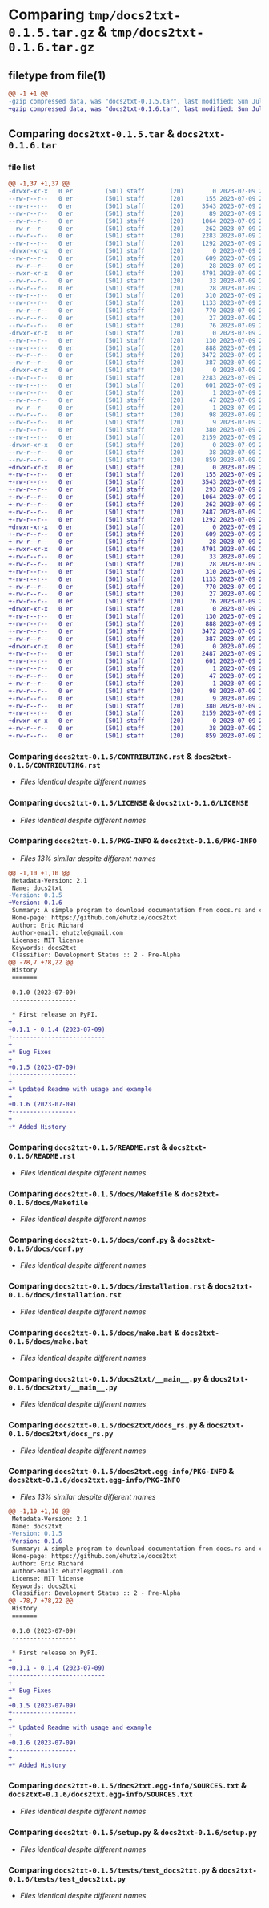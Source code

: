 # Comparing `tmp/docs2txt-0.1.5.tar.gz` & `tmp/docs2txt-0.1.6.tar.gz`

## filetype from file(1)

```diff
@@ -1 +1 @@
-gzip compressed data, was "docs2txt-0.1.5.tar", last modified: Sun Jul  9 23:11:11 2023, max compression
+gzip compressed data, was "docs2txt-0.1.6.tar", last modified: Sun Jul  9 23:15:13 2023, max compression
```

## Comparing `docs2txt-0.1.5.tar` & `docs2txt-0.1.6.tar`

### file list

```diff
@@ -1,37 +1,37 @@
-drwxr-xr-x   0 er         (501) staff       (20)        0 2023-07-09 23:11:11.852726 docs2txt-0.1.5/
--rw-r--r--   0 er         (501) staff       (20)      155 2023-07-09 22:35:52.000000 docs2txt-0.1.5/AUTHORS.rst
--rw-r--r--   0 er         (501) staff       (20)     3543 2023-07-09 22:35:52.000000 docs2txt-0.1.5/CONTRIBUTING.rst
--rw-r--r--   0 er         (501) staff       (20)       89 2023-07-09 22:35:52.000000 docs2txt-0.1.5/HISTORY.rst
--rw-r--r--   0 er         (501) staff       (20)     1064 2023-07-09 22:35:54.000000 docs2txt-0.1.5/LICENSE
--rw-r--r--   0 er         (501) staff       (20)      262 2023-07-09 22:35:52.000000 docs2txt-0.1.5/MANIFEST.in
--rw-r--r--   0 er         (501) staff       (20)     2283 2023-07-09 23:11:11.852895 docs2txt-0.1.5/PKG-INFO
--rw-r--r--   0 er         (501) staff       (20)     1292 2023-07-09 23:11:04.000000 docs2txt-0.1.5/README.rst
-drwxr-xr-x   0 er         (501) staff       (20)        0 2023-07-09 23:11:11.831633 docs2txt-0.1.5/docs/
--rw-r--r--   0 er         (501) staff       (20)      609 2023-07-09 22:35:52.000000 docs2txt-0.1.5/docs/Makefile
--rw-r--r--   0 er         (501) staff       (20)       28 2023-07-09 22:35:52.000000 docs2txt-0.1.5/docs/authors.rst
--rwxr-xr-x   0 er         (501) staff       (20)     4791 2023-07-09 22:45:01.000000 docs2txt-0.1.5/docs/conf.py
--rw-r--r--   0 er         (501) staff       (20)       33 2023-07-09 22:35:52.000000 docs2txt-0.1.5/docs/contributing.rst
--rw-r--r--   0 er         (501) staff       (20)       28 2023-07-09 22:35:52.000000 docs2txt-0.1.5/docs/history.rst
--rw-r--r--   0 er         (501) staff       (20)      310 2023-07-09 22:35:52.000000 docs2txt-0.1.5/docs/index.rst
--rw-r--r--   0 er         (501) staff       (20)     1133 2023-07-09 22:35:52.000000 docs2txt-0.1.5/docs/installation.rst
--rw-r--r--   0 er         (501) staff       (20)      770 2023-07-09 22:35:52.000000 docs2txt-0.1.5/docs/make.bat
--rw-r--r--   0 er         (501) staff       (20)       27 2023-07-09 22:35:52.000000 docs2txt-0.1.5/docs/readme.rst
--rw-r--r--   0 er         (501) staff       (20)       76 2023-07-09 22:35:52.000000 docs2txt-0.1.5/docs/usage.rst
-drwxr-xr-x   0 er         (501) staff       (20)        0 2023-07-09 23:11:11.847929 docs2txt-0.1.5/docs2txt/
--rw-r--r--   0 er         (501) staff       (20)      130 2023-07-09 23:11:08.000000 docs2txt-0.1.5/docs2txt/__init__.py
--rw-r--r--   0 er         (501) staff       (20)      888 2023-07-09 22:50:43.000000 docs2txt-0.1.5/docs2txt/__main__.py
--rw-r--r--   0 er         (501) staff       (20)     3472 2023-07-09 22:56:33.000000 docs2txt-0.1.5/docs2txt/docs_rs.py
--rw-r--r--   0 er         (501) staff       (20)      387 2023-07-09 22:56:33.000000 docs2txt-0.1.5/docs2txt/utils.py
-drwxr-xr-x   0 er         (501) staff       (20)        0 2023-07-09 23:11:11.851449 docs2txt-0.1.5/docs2txt.egg-info/
--rw-r--r--   0 er         (501) staff       (20)     2283 2023-07-09 23:11:11.000000 docs2txt-0.1.5/docs2txt.egg-info/PKG-INFO
--rw-r--r--   0 er         (501) staff       (20)      601 2023-07-09 23:11:11.000000 docs2txt-0.1.5/docs2txt.egg-info/SOURCES.txt
--rw-r--r--   0 er         (501) staff       (20)        1 2023-07-09 23:11:11.000000 docs2txt-0.1.5/docs2txt.egg-info/dependency_links.txt
--rw-r--r--   0 er         (501) staff       (20)       47 2023-07-09 23:11:11.000000 docs2txt-0.1.5/docs2txt.egg-info/entry_points.txt
--rw-r--r--   0 er         (501) staff       (20)        1 2023-07-09 21:28:14.000000 docs2txt-0.1.5/docs2txt.egg-info/not-zip-safe
--rw-r--r--   0 er         (501) staff       (20)       98 2023-07-09 23:11:11.000000 docs2txt-0.1.5/docs2txt.egg-info/requires.txt
--rw-r--r--   0 er         (501) staff       (20)        9 2023-07-09 23:11:11.000000 docs2txt-0.1.5/docs2txt.egg-info/top_level.txt
--rw-r--r--   0 er         (501) staff       (20)      380 2023-07-09 23:11:11.853696 docs2txt-0.1.5/setup.cfg
--rw-r--r--   0 er         (501) staff       (20)     2159 2023-07-09 22:54:09.000000 docs2txt-0.1.5/setup.py
-drwxr-xr-x   0 er         (501) staff       (20)        0 2023-07-09 23:11:11.852362 docs2txt-0.1.5/tests/
--rw-r--r--   0 er         (501) staff       (20)       38 2023-07-09 22:35:52.000000 docs2txt-0.1.5/tests/__init__.py
--rw-r--r--   0 er         (501) staff       (20)      859 2023-07-09 22:35:52.000000 docs2txt-0.1.5/tests/test_docs2txt.py
+drwxr-xr-x   0 er         (501) staff       (20)        0 2023-07-09 23:15:13.010503 docs2txt-0.1.6/
+-rw-r--r--   0 er         (501) staff       (20)      155 2023-07-09 22:35:52.000000 docs2txt-0.1.6/AUTHORS.rst
+-rw-r--r--   0 er         (501) staff       (20)     3543 2023-07-09 22:35:52.000000 docs2txt-0.1.6/CONTRIBUTING.rst
+-rw-r--r--   0 er         (501) staff       (20)      293 2023-07-09 23:15:03.000000 docs2txt-0.1.6/HISTORY.rst
+-rw-r--r--   0 er         (501) staff       (20)     1064 2023-07-09 22:35:54.000000 docs2txt-0.1.6/LICENSE
+-rw-r--r--   0 er         (501) staff       (20)      262 2023-07-09 22:35:52.000000 docs2txt-0.1.6/MANIFEST.in
+-rw-r--r--   0 er         (501) staff       (20)     2487 2023-07-09 23:15:13.010680 docs2txt-0.1.6/PKG-INFO
+-rw-r--r--   0 er         (501) staff       (20)     1292 2023-07-09 23:11:04.000000 docs2txt-0.1.6/README.rst
+drwxr-xr-x   0 er         (501) staff       (20)        0 2023-07-09 23:15:13.003514 docs2txt-0.1.6/docs/
+-rw-r--r--   0 er         (501) staff       (20)      609 2023-07-09 22:35:52.000000 docs2txt-0.1.6/docs/Makefile
+-rw-r--r--   0 er         (501) staff       (20)       28 2023-07-09 22:35:52.000000 docs2txt-0.1.6/docs/authors.rst
+-rwxr-xr-x   0 er         (501) staff       (20)     4791 2023-07-09 22:45:01.000000 docs2txt-0.1.6/docs/conf.py
+-rw-r--r--   0 er         (501) staff       (20)       33 2023-07-09 22:35:52.000000 docs2txt-0.1.6/docs/contributing.rst
+-rw-r--r--   0 er         (501) staff       (20)       28 2023-07-09 22:35:52.000000 docs2txt-0.1.6/docs/history.rst
+-rw-r--r--   0 er         (501) staff       (20)      310 2023-07-09 22:35:52.000000 docs2txt-0.1.6/docs/index.rst
+-rw-r--r--   0 er         (501) staff       (20)     1133 2023-07-09 22:35:52.000000 docs2txt-0.1.6/docs/installation.rst
+-rw-r--r--   0 er         (501) staff       (20)      770 2023-07-09 22:35:52.000000 docs2txt-0.1.6/docs/make.bat
+-rw-r--r--   0 er         (501) staff       (20)       27 2023-07-09 22:35:52.000000 docs2txt-0.1.6/docs/readme.rst
+-rw-r--r--   0 er         (501) staff       (20)       76 2023-07-09 22:35:52.000000 docs2txt-0.1.6/docs/usage.rst
+drwxr-xr-x   0 er         (501) staff       (20)        0 2023-07-09 23:15:13.005458 docs2txt-0.1.6/docs2txt/
+-rw-r--r--   0 er         (501) staff       (20)      130 2023-07-09 23:14:02.000000 docs2txt-0.1.6/docs2txt/__init__.py
+-rw-r--r--   0 er         (501) staff       (20)      888 2023-07-09 22:50:43.000000 docs2txt-0.1.6/docs2txt/__main__.py
+-rw-r--r--   0 er         (501) staff       (20)     3472 2023-07-09 22:56:33.000000 docs2txt-0.1.6/docs2txt/docs_rs.py
+-rw-r--r--   0 er         (501) staff       (20)      387 2023-07-09 22:56:33.000000 docs2txt-0.1.6/docs2txt/utils.py
+drwxr-xr-x   0 er         (501) staff       (20)        0 2023-07-09 23:15:13.008809 docs2txt-0.1.6/docs2txt.egg-info/
+-rw-r--r--   0 er         (501) staff       (20)     2487 2023-07-09 23:15:12.000000 docs2txt-0.1.6/docs2txt.egg-info/PKG-INFO
+-rw-r--r--   0 er         (501) staff       (20)      601 2023-07-09 23:15:12.000000 docs2txt-0.1.6/docs2txt.egg-info/SOURCES.txt
+-rw-r--r--   0 er         (501) staff       (20)        1 2023-07-09 23:15:12.000000 docs2txt-0.1.6/docs2txt.egg-info/dependency_links.txt
+-rw-r--r--   0 er         (501) staff       (20)       47 2023-07-09 23:15:12.000000 docs2txt-0.1.6/docs2txt.egg-info/entry_points.txt
+-rw-r--r--   0 er         (501) staff       (20)        1 2023-07-09 21:28:14.000000 docs2txt-0.1.6/docs2txt.egg-info/not-zip-safe
+-rw-r--r--   0 er         (501) staff       (20)       98 2023-07-09 23:15:12.000000 docs2txt-0.1.6/docs2txt.egg-info/requires.txt
+-rw-r--r--   0 er         (501) staff       (20)        9 2023-07-09 23:15:12.000000 docs2txt-0.1.6/docs2txt.egg-info/top_level.txt
+-rw-r--r--   0 er         (501) staff       (20)      380 2023-07-09 23:15:13.011536 docs2txt-0.1.6/setup.cfg
+-rw-r--r--   0 er         (501) staff       (20)     2159 2023-07-09 22:54:09.000000 docs2txt-0.1.6/setup.py
+drwxr-xr-x   0 er         (501) staff       (20)        0 2023-07-09 23:15:13.009910 docs2txt-0.1.6/tests/
+-rw-r--r--   0 er         (501) staff       (20)       38 2023-07-09 22:35:52.000000 docs2txt-0.1.6/tests/__init__.py
+-rw-r--r--   0 er         (501) staff       (20)      859 2023-07-09 22:35:52.000000 docs2txt-0.1.6/tests/test_docs2txt.py
```

### Comparing `docs2txt-0.1.5/CONTRIBUTING.rst` & `docs2txt-0.1.6/CONTRIBUTING.rst`

 * *Files identical despite different names*

### Comparing `docs2txt-0.1.5/LICENSE` & `docs2txt-0.1.6/LICENSE`

 * *Files identical despite different names*

### Comparing `docs2txt-0.1.5/PKG-INFO` & `docs2txt-0.1.6/PKG-INFO`

 * *Files 13% similar despite different names*

```diff
@@ -1,10 +1,10 @@
 Metadata-Version: 2.1
 Name: docs2txt
-Version: 0.1.5
+Version: 0.1.6
 Summary: A simple program to download documentation from docs.rs and convert it into a plaintext file.
 Home-page: https://github.com/ehutzle/docs2txt
 Author: Eric Richard
 Author-email: ehutzle@gmail.com
 License: MIT license
 Keywords: docs2txt
 Classifier: Development Status :: 2 - Pre-Alpha
@@ -78,7 +78,22 @@
 History
 =======
 
 0.1.0 (2023-07-09)
 ------------------
 
 * First release on PyPI.
+
+0.1.1 - 0.1.4 (2023-07-09)
+--------------------------
+
+* Bug Fixes
+
+0.1.5 (2023-07-09)
+------------------
+
+* Updated Readme with usage and example
+
+0.1.6 (2023-07-09)
+------------------
+
+* Added History
```

### Comparing `docs2txt-0.1.5/README.rst` & `docs2txt-0.1.6/README.rst`

 * *Files identical despite different names*

### Comparing `docs2txt-0.1.5/docs/Makefile` & `docs2txt-0.1.6/docs/Makefile`

 * *Files identical despite different names*

### Comparing `docs2txt-0.1.5/docs/conf.py` & `docs2txt-0.1.6/docs/conf.py`

 * *Files identical despite different names*

### Comparing `docs2txt-0.1.5/docs/installation.rst` & `docs2txt-0.1.6/docs/installation.rst`

 * *Files identical despite different names*

### Comparing `docs2txt-0.1.5/docs/make.bat` & `docs2txt-0.1.6/docs/make.bat`

 * *Files identical despite different names*

### Comparing `docs2txt-0.1.5/docs2txt/__main__.py` & `docs2txt-0.1.6/docs2txt/__main__.py`

 * *Files identical despite different names*

### Comparing `docs2txt-0.1.5/docs2txt/docs_rs.py` & `docs2txt-0.1.6/docs2txt/docs_rs.py`

 * *Files identical despite different names*

### Comparing `docs2txt-0.1.5/docs2txt.egg-info/PKG-INFO` & `docs2txt-0.1.6/docs2txt.egg-info/PKG-INFO`

 * *Files 13% similar despite different names*

```diff
@@ -1,10 +1,10 @@
 Metadata-Version: 2.1
 Name: docs2txt
-Version: 0.1.5
+Version: 0.1.6
 Summary: A simple program to download documentation from docs.rs and convert it into a plaintext file.
 Home-page: https://github.com/ehutzle/docs2txt
 Author: Eric Richard
 Author-email: ehutzle@gmail.com
 License: MIT license
 Keywords: docs2txt
 Classifier: Development Status :: 2 - Pre-Alpha
@@ -78,7 +78,22 @@
 History
 =======
 
 0.1.0 (2023-07-09)
 ------------------
 
 * First release on PyPI.
+
+0.1.1 - 0.1.4 (2023-07-09)
+--------------------------
+
+* Bug Fixes
+
+0.1.5 (2023-07-09)
+------------------
+
+* Updated Readme with usage and example
+
+0.1.6 (2023-07-09)
+------------------
+
+* Added History
```

### Comparing `docs2txt-0.1.5/docs2txt.egg-info/SOURCES.txt` & `docs2txt-0.1.6/docs2txt.egg-info/SOURCES.txt`

 * *Files identical despite different names*

### Comparing `docs2txt-0.1.5/setup.py` & `docs2txt-0.1.6/setup.py`

 * *Files identical despite different names*

### Comparing `docs2txt-0.1.5/tests/test_docs2txt.py` & `docs2txt-0.1.6/tests/test_docs2txt.py`

 * *Files identical despite different names*

